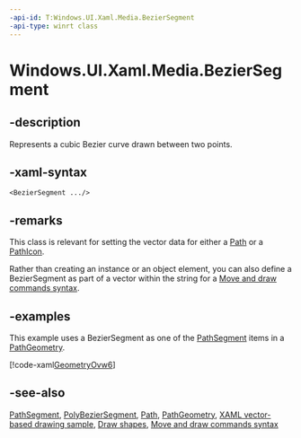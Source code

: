 ```yaml
---
-api-id: T:Windows.UI.Xaml.Media.BezierSegment
-api-type: winrt class
---
```


<!-- Class syntax.
public class BezierSegment : Windows.UI.Xaml.Media.PathSegment, Windows.UI.Xaml.Media.IBezierSegment
-->

# Windows.UI.Xaml.Media.BezierSegment

## -description
Represents a cubic Bezier curve drawn between two points.



## -xaml-syntax
```xaml
<BezierSegment .../>
```


## -remarks
This class is relevant for setting the vector data for either a [Path](../windows.ui.xaml.shapes/path.md) or a [PathIcon](../windows.ui.xaml.controls/pathicon.md).

Rather than creating an instance or an object element, you can also define a BezierSegment as part of a vector within the string for a [Move and draw commands syntax](/windows/uwp/xaml-platform/move-draw-commands-syntax).

## -examples
This example uses a BezierSegment as one of the [PathSegment](pathsegment.md) items in a [PathGeometry](pathgeometry.md).



[!code-xaml[GeometryOvw6](../windows.ui.xaml/code/geometries_snip/csharp/GeometryOvw6.xaml#SnippetGeometryOvw6)]

## -see-also
[PathSegment](pathsegment.md), [PolyBezierSegment](polybeziersegment.md), [Path](../windows.ui.xaml.shapes/path.md), [PathGeometry](pathgeometry.md), [XAML vector-based drawing sample](https://github.com/microsoftarchive/msdn-code-gallery-microsoft/tree/master/Official%20Windows%20Platform%20Sample/XAML%20vector-based%20drawing%20sample), [Draw shapes](/windows/uwp/graphics/drawing-shapes), [Move and draw commands syntax](/windows/uwp/xaml-platform/move-draw-commands-syntax)
